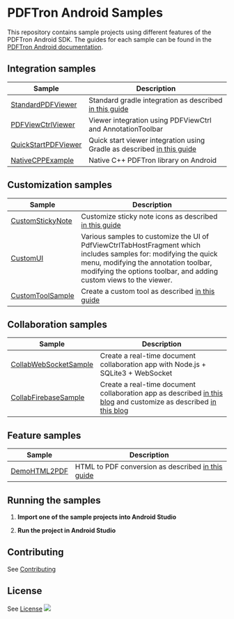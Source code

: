 # PDFTron Android Samples
This repository contains sample projects using different features of the PDFTron Android SDK. The guides for each sample can be found in the [PDFTron Android documentation](https://www.pdftron.com/documentation/android/guides).

## Integration samples
| Sample | Description |
|--|--|
|[StandardPDFViewer](./StandardPDFViewer)| Standard gradle integration as described [in this guide](https://www.pdftron.com/documentation/android/get-started/integration/gradle#integrating-standard-version)
|[PDFViewCtrlViewer](./PDFViewCtrlViewer)| Viewer integration using PDFViewCtrl and AnnotationToolbar|
|[QuickStartPDFViewer](./QuickStartPDFViewer)| Quick start viewer integration using Gradle as described [in this guide](https://www.pdftron.com/documentation/android/guides/getting-started/try-demo/)|
|[NativeCPPExample](./NativeCppExample)| Native C++ PDFTron library on Android|

## Customization samples
| Sample | Description |
|--|--|
|[CustomStickyNote](./CustomStickyNote)| Customize sticky note icons as described [in this guide](https://www.pdftron.com/documentation/android/guides/advanced/customize-color-picker#customize-the-icon-picker)
|[CustomUI](./CustomUI)| Various samples to customize the UI of PdfViewCtrlTabHostFragment which includes samples for: modifying the quick menu, modifying the annotation toolbar, modifying the options toolbar, and adding custom views to the viewer.
|[CustomToolSample](./CustomToolSample)| Create a custom tool as described [in this guide](https://www.pdftron.com/documentation/android/guides/advanced/custom-tool)

## Collaboration samples
| Sample | Description |
|--|--|
[CollabWebSocketSample](./CollabWebSocketSample) | Create a real-time document collaboration app with Node.js + SQLite3 + WebSocket
|[CollabFirebaseSample](./CollabFirebaseSample)| Create a real-time document collaboration app as described [in this blog](https://www.pdftron.com/blog/android/build-real-time-collab-with-firebase-1) and customize as described [in this blog](https://www.pdftron.com/blog/android/build-real-time-collab-with-firebase-2) |

## Feature samples
| Sample | Description |
|--|--|
|[DemoHTML2PDF](./DemoHTML2PDF)| HTML to PDF conversion as described [in this guide](https://www.pdftron.com/documentation/android/guides/basics/html-to-pdf)|

## Running the samples

1. **Import one of the sample projects into Android Studio**

2. **Run the project in Android Studio**

## Contributing
See [Contributing](./CONTRIBUTING.md)

## License
See [License](./LICENSE)
![](https://onepixel.pdftron.com/pdftron-android-samples)
